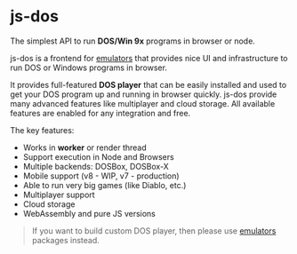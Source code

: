 # js-dos

The simplest API to run **DOS/Win 9x** programs in browser or node.

js-dos is a frontend for [emulators](https://github.com/caiiiycuk/emulators) that provides nice UI and infrastructure
to run DOS or Windows programs in browser.

It provides full-featured **DOS player** that can be easily installed and used to get your DOS program up and running in
browser quickly. js-dos provide many advanced features like multiplayer and cloud storage. 
All available features are enabled for any integration and free.

The key features:
* Works in **worker** or render thread
* Support execution in Node and Browsers
* Multiple backends: DOSBox, DOSBox-X
* Mobile support (v8 - WIP, v7 - production)
* Able to run very big games (like Diablo, etc.)
* Multiplayer support
* Cloud storage
* WebAssembly and pure JS versions

> If you want to build custom DOS player, then please use [emulators](threejs.md) packages instead.

